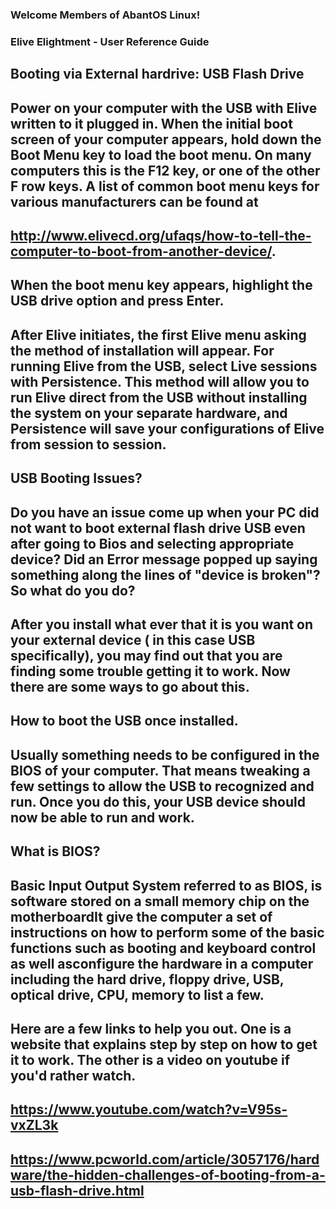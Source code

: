 ### Welcome Members of AbantOS Linux! 



### Elive Elightment - User Reference Guide





## Booting via External hardrive: USB Flash Drive


## Power on your computer with the USB with Elive written to it plugged in. When the initial boot screen of your computer appears, hold down the Boot Menu key to load the boot menu. On many computers this is the F12 key, or one of the other F row keys. A list of common boot menu keys for various manufacturers can be found at

## http://www.elivecd.org/ufaqs/how-to-tell-the-computer-to-boot-from-another-device/.
  
## When the boot menu key appears, highlight the USB drive option and press Enter.
    
## After Elive initiates, the first Elive menu asking the method of installation will appear. For running Elive from the USB, select Live sessions with Persistence. This method will allow you to run Elive direct from the USB without installing the system on your separate hardware, and Persistence will save your configurations of Elive from session to session.

## USB Booting Issues?


## Do you have an issue come up when your PC did not want to boot external flash drive USB even after going to Bios and selecting appropriate device? Did an Error message popped up saying something along the lines of "device is broken"? So what do you do?

## After you install what ever that it is you want on your external device ( in this case USB specifically), you may find out that you are finding some trouble getting it to work. Now there are some ways to go about this. 



## How to boot the USB once installed. 

## Usually something needs to be configured in the BIOS of your computer. That means tweaking a few settings to allow the USB to recognized and run. Once you do this, your USB device should now be able to run and work.



## What is BIOS?

## Basic Input Output System referred to as BIOS, is software stored on a small memory chip on the motherboardIt give the computer a set of instructions on how to perform some of the basic functions such as booting and keyboard control as well asconfigure the hardware in a computer including the hard drive, floppy drive, USB, optical drive, CPU, memory to list a few.



## Here are a few links to help you out. One is a website that explains step by step on how to get it to work. The other is a video on youtube if you'd rather watch. 

## https://www.youtube.com/watch?v=V95s-vxZL3k
## https://www.pcworld.com/article/3057176/hardware/the-hidden-challenges-of-booting-from-a-usb-flash-drive.html



